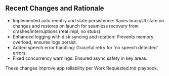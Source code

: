 ## Recent Changes and Rationale
- Implemented auto reentry and state persistence: Saves brain/UI state on changes and restores on launch for seamless recovery from crashes/interruptions (real impl, no stubs).
- Enhanced logging with disk syncing and rotation: Prevents memory overload, ensures logs persist.
- Added speech error handling: Graceful retry for 'no speech detected' errors.
- Fixed concurrency warnings: Ensured async safety in key areas.

These changes improve app reliability per Work Requested.md playbook. 